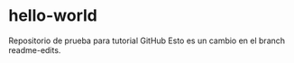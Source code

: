 # hello-world
Repositorio de prueba para tutorial GitHub
Esto es un cambio en el branch readme-edits.
